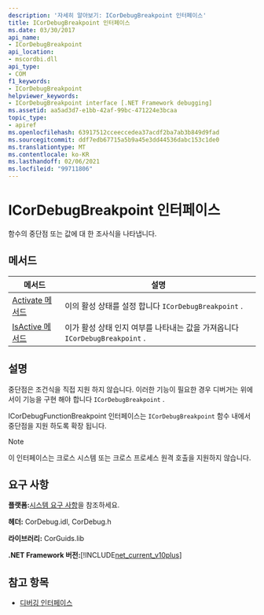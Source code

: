 ```yaml
---
description: '자세히 알아보기: ICorDebugBreakpoint 인터페이스'
title: ICorDebugBreakpoint 인터페이스
ms.date: 03/30/2017
api_name:
- ICorDebugBreakpoint
api_location:
- mscordbi.dll
api_type:
- COM
f1_keywords:
- ICorDebugBreakpoint
helpviewer_keywords:
- ICorDebugBreakpoint interface [.NET Framework debugging]
ms.assetid: aa5ad3d7-e1bb-42af-99bc-471224e3bcaa
topic_type:
- apiref
ms.openlocfilehash: 63917512cceeccedea37acdf2ba7ab3b849d9fad
ms.sourcegitcommit: ddf7edb67715a5b9a45e3dd44536dabc153c1de0
ms.translationtype: MT
ms.contentlocale: ko-KR
ms.lasthandoff: 02/06/2021
ms.locfileid: "99711806"
---
```

# <a name="icordebugbreakpoint-interface"></a>ICorDebugBreakpoint 인터페이스

함수의 중단점 또는 값에 대 한 조사식을 나타냅니다.  
  
## <a name="methods"></a>메서드  
  
|메서드|설명|  
|------------|-----------------|  
|[Activate 메서드](icordebugbreakpoint-activate-method.md)|이의 활성 상태를 설정 합니다 `ICorDebugBreakpoint` .|  
|[IsActive 메서드](icordebugbreakpoint-isactive-method.md)|이가 활성 상태 인지 여부를 나타내는 값을 가져옵니다 `ICorDebugBreakpoint` .|  
  
## <a name="remarks"></a>설명  

 중단점은 조건식을 직접 지원 하지 않습니다. 이러한 기능이 필요한 경우 디버거는 위에서이 기능을 구현 해야 합니다 `ICorDebugBreakpoint` .  
  
 ICorDebugFunctionBreakpoint 인터페이스는 `ICorDebugBreakpoint` 함수 내에서 중단점을 지원 하도록 확장 됩니다.  
  
> [!NOTE]
> 이 인터페이스는 크로스 시스템 또는 크로스 프로세스 원격 호출을 지원하지 않습니다.  
  
## <a name="requirements"></a>요구 사항  

 **플랫폼:**[시스템 요구 사항](../../get-started/system-requirements.md)을 참조하세요.  
  
 **헤더:** CorDebug.idl, CorDebug.h  
  
 **라이브러리:** CorGuids.lib  
  
 **.NET Framework 버전:**[!INCLUDE[net_current_v10plus](../../../../includes/net-current-v10plus-md.md)]  
  
## <a name="see-also"></a>참고 항목

- [디버깅 인터페이스](debugging-interfaces.md)
